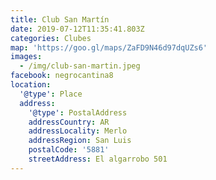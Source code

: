 ```yaml
---
title: Club San Martín
date: 2019-07-12T11:35:41.803Z
categories: Clubes
map: 'https://goo.gl/maps/ZaFD9N46d97dqUZs6'
images:
  - /img/club-san-martin.jpeg
facebook: negrocantina8
location:
  '@type': Place
  address:
    '@type': PostalAddress
    addressCountry: AR
    addressLocality: Merlo
    addressRegion: San Luis
    postalCode: '5881'
    streetAddress: El algarrobo 501
---
```


